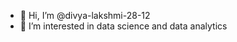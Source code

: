 - 👋 Hi, I’m @divya-lakshmi-28-12
- 👀 I’m interested in data science and data analytics

<!---
divya-lakshmi-28-12/divya-lakshmi-28-12 is a ✨ special ✨ repository because its `README.md` (this file) appears on your GitHub profile.
You can click the Preview link to take a look at your changes.
--->
